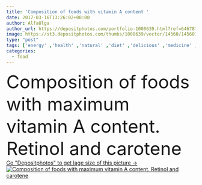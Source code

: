 ```yaml
---
title: 'Composition of foods with vitamin A content '
date: 2017-03-16T13:26:02+00:00
author: AlfaOlga
author_url: https://depositphotos.com/portfolio-1008639.html?ref=64678756
image: https://st3.depositphotos.com/thumbs/1008639/vector/14560/145601577/api_thumb_450.jpg?forcejpeg=true
type: "post"
tags: ['energy' ,'health' ,'natural' ,'diet' ,'delicious' ,'medicine' ,'care' ,'carrot' ,'vitamin' ,'vegetables' ,'balance' ,'hygiene' ,'disease' ,'cheese' ,'foods' ,'composition' ,'Eyesight' ,'berries' ,'chart' ,'products' ,'butter' ,'norm' ,'content' ,'eggs' ,'greens' ,'maximum' ,'proportion' ,'carotene' ,'microelement' ,'retinol' ,'infographics' ,'Healthy Eating' ,'Healthy Lifestyle' ,'fish oil' ,'natural products' ,'beef liver' ,'balanced nutrition' ,'daily norm' ]
categories: 
  - food
---
```

<div aling="center">
            <font size="60"> Composition of foods with maximum vitamin A content. Retinol and carotene</font>   
</div>
<div>
    <a href='https://st3.depositphotos.com/thumbs/1008639/vector/14560/145601577/api_thumb_450.jpg?forcejpeg=true?ref=64678756' target=_blank > Go "Depositphotos" to get lage size of this picture ->
        <img href='https://st3.depositphotos.com/thumbs/1008639/vector/14560/145601577/api_thumb_450.jpg?forcejpeg=true?ref=64678756' src='https://st3.depositphotos.com/1008639/14560/v/950/depositphotos_145601577-stock-illustration-composition-of-foods-with-vitamin.jpg?forcejpeg=true' alt='Composition of foods with maximum vitamin A content. Retinol and carotene' >
    </a>
</div>

